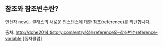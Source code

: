 ## 참조와 참조변수란?
연산자 new는 클래스의 새로운 인스턴스에 대한 참조(reference)를 리턴합니다.

출처: http://dohe2014.tistory.com/entry/참조reference와-참조변수reference-variable [돕자클럽]
